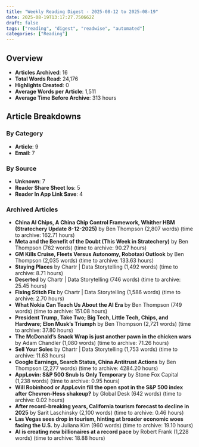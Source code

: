 ```yaml
---
title: "Weekly Reading Digest - 2025-08-12 to 2025-08-19"
date: 2025-08-19T13:17:27.750662Z
draft: false
tags: ["reading", "digest", "readwise", "automated"]
categories: ["Reading"]
---
```

## Overview

- **Articles Archived**: 16
- **Total Words Read**: 24,176
- **Highlights Created**: 0
- **Average Words per Article**: 1,511
- **Average Time Before Archive**: 313 hours

## Article Breakdowns

### By Category

- **Article**: 9
- **Email**: 7

### By Source

- **Unknown**: 7
- **Reader Share Sheet Ios**: 5
- **Reader In App Link Save**: 4

### Archived Articles

- **China AI Chips, A China Chip Control Framework, Whither HBM (Stratechery Update 8-12-2025)** by Ben Thompson (2,807 words) (time to archive: 162.71 hours)
- **Meta and the Benefit of the Doubt (This Week in Stratechery)** by Ben Thompson (762 words) (time to archive: 90.27 hours)
- **GM Kills Cruise, Fleets Versus Autonomy, Robotaxi Outlook** by Ben Thompson (2,035 words) (time to archive: 133.63 hours)
- **Staying Places** by Chartr | Data Storytelling (1,492 words) (time to archive: 8.71 hours)
- **Deserted** by Chartr | Data Storytelling (746 words) (time to archive: 25.45 hours)
- **Fixing Stitch Fix** by Chartr | Data Storytelling (1,586 words) (time to archive: 2.70 hours)
- **What Nokia Can Teach Us About the AI Era** by Ben Thompson (749 words) (time to archive: 151.08 hours)
- **President Trump, Take Two; Big Tech, Little Tech, Chips, and Hardware; Elon Musk’s Triumph** by Ben Thompson (2,721 words) (time to archive: 37.80 hours)
- **The McDonald’s Snack Wrap is just another pawn in the chicken wars** by Adam Chandler (1,080 words) (time to archive: 71.26 hours)
- **Sell Your Soles** by Chartr | Data Storytelling (1,753 words) (time to archive: 11.63 hours)
- **Google Earnings, Search Status, China Antitrust Actions** by Ben Thompson (2,277 words) (time to archive: 4284.20 hours)
- **AppLovin: S&P 500 Snub Is Only Temporary** by Stone Fox Capital (1,238 words) (time to archive: 0.95 hours)
- **Will Robinhood or AppLovin fill the open spot in the S&P 500 index after Chevron-Hess shakeup?** by Global Desk (642 words) (time to archive: 0.02 hours)
- **After record-breaking years, California tourism forecast to decline in 2025** by Sarit Laschinsky (2,100 words) (time to archive: 0.46 hours)
- **Las Vegas sees drop in tourism, hinting at broader economic woes facing the U.S.** by Juliana Kim (960 words) (time to archive: 19.10 hours)
- **AI is creating new billionaires at a record pace** by Robert Frank (1,228 words) (time to archive: 18.88 hours)
